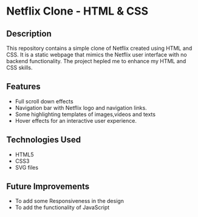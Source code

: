# Netflix Clone - HTML & CSS

## Description

This repository contains a simple clone of Netflix created using HTML and CSS. It is a static webpage that mimics the Netflix user interface with no backend functionality. The project hepled me to enhance my HTML and CSS skills.


## Features

- Full scroll down effects
- Navigation bar with Netflix logo and navigation links.
- Some highlighting templates of images,videos and texts
- Hover effects for an interactive user experience.

## Technologies Used

- HTML5
- CSS3
- SVG files

## Future Improvements
- To add some Responsiveness in the design
- To add the functionality of JavaScript


